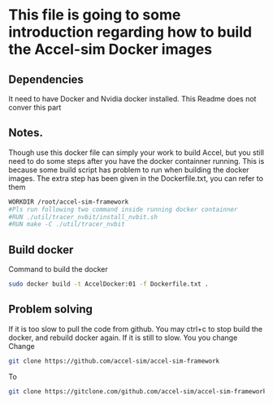 # This file is going to some introduction regarding how to build the Accel-sim Docker images 

## Dependencies
It need to have Docker and Nvidia docker installed. This Readme does not conver this part

## Notes.
Though use this docker file can simply your work to build Accel, but you still need to do some steps after you have the docker containner running. This is because some build script has problem to run when building the docker images. The extra step has been given in the Dockerfile.txt, you can refer to them
```bash
WORKDIR /root/accel-sim-framework
#Pls run following two command inside running docker containner
#RUN ./util/tracer_nvbit/install_nvbit.sh
#RUN make -C ./util/tracer_nvbit
```
## Build docker
Command to build the docker
```bash
sudo docker build -t AccelDocker:01 -f Dockerfile.txt .
```

## Problem solving
If it is too slow to pull the code from github. 
You may ctrl+c to stop build the docker, and rebuild docker again. If it is still to slow. You you change
Change
```bash
git clone https://github.com/accel-sim/accel-sim-framework
```
To
```bash
git clone https://gitclone.com/github.com/accel-sim/accel-sim-framework
```

